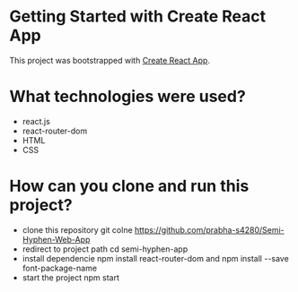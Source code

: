 # Getting Started with Create React App

This project was bootstrapped with [Create React App](https://github.com/prabha-s4280/Semi-Hyphen-Web-App).

# What technologies were used?
- react.js
- react-router-dom
- HTML
- CSS
# How can you clone and run this project?
- clone this repository
  git colne https://github.com/prabha-s4280/Semi-Hyphen-Web-App
- redirect to project path
  cd semi-hyphen-app
- install dependencie
  npm install react-router-dom and npm install --save font-package-name
- start the project
  npm start

  

